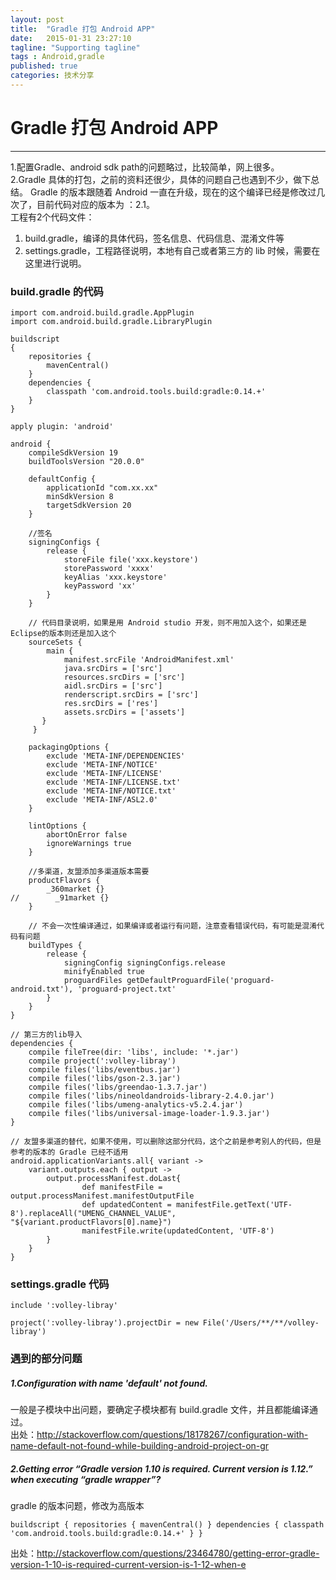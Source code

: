 ```yaml
---
layout: post
title:  "Gradle 打包 Android APP"
date:   2015-01-31 23:27:10
tagline: "Supporting tagline"
tags : Android,gradle
published: true
categories: 技术分享
---
```

# Gradle 打包 Android APP
---
1.配置Gradle、android sdk path的问题略过，比较简单，网上很多。     
2.Gradle 具体的打包，之前的资料还很少，具体的问题自己也遇到不少，做下总结。
Gradle 的版本跟随着 Android 一直在升级，现在的这个编译已经是修改过几次了，目前代码对应的版本为 ：2.1。      
工程有2个代码文件：      
1.  build.gradle，编译的具体代码，签名信息、代码信息、混淆文件等   
2.  settings.gradle，工程路径说明，本地有自己或者第三方的 lib 时候，需要在这里进行说明。

### build.gradle 的代码

```
import com.android.build.gradle.AppPlugin
import com.android.build.gradle.LibraryPlugin

buildscript   
{  
    repositories {  
        mavenCentral()  
    }  
    dependencies {  
        classpath 'com.android.tools.build:gradle:0.14.+'  
    }  
}

apply plugin: 'android'

android {
    compileSdkVersion 19
    buildToolsVersion "20.0.0"

    defaultConfig {
        applicationId "com.xx.xx"
        minSdkVersion 8
        targetSdkVersion 20
    }

    //签名 
    signingConfigs {
        release {
            storeFile file('xxx.keystore')
            storePassword 'xxxx'
            keyAlias 'xxx.keystore'
            keyPassword 'xx'
        }
    }

    // 代码目录说明，如果是用 Android studio 开发，则不用加入这个，如果还是 Eclipse的版本则还是加入这个
    sourceSets {  
        main {  
            manifest.srcFile 'AndroidManifest.xml'  
            java.srcDirs = ['src']  
            resources.srcDirs = ['src']  
            aidl.srcDirs = ['src']  
            renderscript.srcDirs = ['src']  
            res.srcDirs = ['res']  
            assets.srcDirs = ['assets']             
       }  
     }
       
    packagingOptions {
        exclude 'META-INF/DEPENDENCIES'
        exclude 'META-INF/NOTICE'
        exclude 'META-INF/LICENSE'
        exclude 'META-INF/LICENSE.txt'
        exclude 'META-INF/NOTICE.txt'
        exclude 'META-INF/ASL2.0'
    }

    lintOptions {
        abortOnError false
        ignoreWarnings true
    }

    //多渠道，友盟添加多渠道版本需要 
    productFlavors {
        _360market {}
//        _91market {}
    }

	// 不会一次性编译通过，如果编译或者运行有问题，注意查看错误代码，有可能是混淆代码有问题
    buildTypes {
        release {
            signingConfig signingConfigs.release
            minifyEnabled true
            proguardFiles getDefaultProguardFile('proguard-android.txt'), 'proguard-project.txt'
        }
    }
}

// 第三方的lib导入
dependencies {
 	compile fileTree(dir: 'libs', include: '*.jar')
    compile project(':volley-libray')
    compile files('libs/eventbus.jar')
    compile files('libs/gson-2.3.jar')
    compile files('libs/greendao-1.3.7.jar')
    compile files('libs/nineoldandroids-library-2.4.0.jar')
    compile files('libs/umeng-analytics-v5.2.4.jar')
    compile files('libs/universal-image-loader-1.9.3.jar')
}

// 友盟多渠道的替代，如果不使用，可以删除这部分代码，这个之前是参考别人的代码，但是参考的版本的 Gradle 已经不适用
android.applicationVariants.all{ variant ->
	variant.outputs.each { output ->
	    output.processManifest.doLast{
	    		def manifestFile = output.processManifest.manifestOutputFile	
	    		def updatedContent = manifestFile.getText('UTF-8').replaceAll("UMENG_CHANNEL_VALUE", "${variant.productFlavors[0].name}")
    			manifestFile.write(updatedContent, 'UTF-8')
	    }
	}
}
```

### settings.gradle 代码

```
include ':volley-libray'

project(':volley-libray').projectDir = new File('/Users/**/**/volley-libray')
```

### 遇到的部分问题
##### 1.Configuration with name 'default' not found.

一般是子模块中出问题，要确定子模块都有 build.gradle 文件，并且都能编译通过。    
出处：http://stackoverflow.com/questions/18178267/configuration-with-name-default-not-found-while-building-android-project-on-gr

##### 2.Getting error “Gradle version 1.10 is required. Current version is 1.12.” when executing “gradle wrapper”?
gradle 的版本问题，修改为高版本

```
buildscript { repositories { mavenCentral() } dependencies { classpath 'com.android.tools.build:gradle:0.14.+' } }
```
出处：http://stackoverflow.com/questions/23464780/getting-error-gradle-version-1-10-is-required-current-version-is-1-12-when-e


